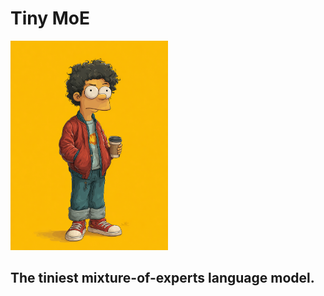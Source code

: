 # Tiny MoE

<file name=0 path=/Users/vikram/dev/tiny_moe/README.md>
<img src="assets/0_1.png" style="width: 50%; height: auto;" />
</file>

## The tiniest mixture-of-experts language model.

